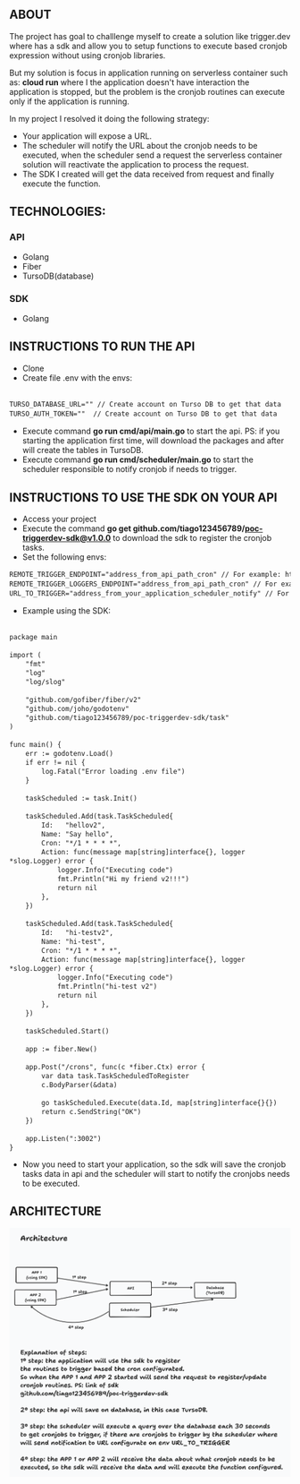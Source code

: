 ## ABOUT

The project has goal to challlenge myself to create a solution like trigger.dev where has
a sdk and allow you to setup functions to execute based cronjob expression without using cronjob libraries.

But my solution is focus in application running on serverless container such as: **cloud run** where I the application
doesn't have interaction the application is stopped, but the problem is the cronjob routines can execute only if the application is running.

In my project I resolved it doing the following strategy:

- Your application will expose a URL.
- The scheduler will notify the URL about the cronjob needs to be executed, when the scheduler send a request the serverless container solution will reactivate the application to process the request.
- The SDK I created will get the data received from request and finally execute the function.

## TECHNOLOGIES:

### API

- Golang
- Fiber
- TursoDB(database)

### SDK

- Golang

## INSTRUCTIONS TO RUN THE API

- Clone
- Create file .env with the envs:

```txt

TURSO_DATABASE_URL="" // Create account on Turso DB to get that data
TURSO_AUTH_TOKEN=""  // Create account on Turso DB to get that data
```

- Execute command **go run cmd/api/main.go** to start the api. PS: if you starting the application first time, will download the packages and after will create the tables in TursoDB.
- Execute command **go run cmd/scheduler/main.go** to start the scheduler responsible to notify cronjob if needs to trigger.

## INSTRUCTIONS TO USE THE SDK ON YOUR API

- Access your project
- Execute the command **go get github.com/tiago123456789/poc-triggerdev-sdk@v1.0.0** to download the sdk to register the cronjob tasks.
- Set the following envs:

```txt
REMOTE_TRIGGER_ENDPOINT="address_from_api_path_cron" // For example: http://localhost:3000/crons
REMOTE_TRIGGER_LOGGERS_ENDPOINT="address_from_api_path_cron" // For example: http://localhost:3000/crons-logs
URL_TO_TRIGGER="address_from_your_application_scheduler_notify" // For example: http://localhost:3002/crons
```

- Example using the SDK:

```golang

package main

import (
	"fmt"
	"log"
	"log/slog"

	"github.com/gofiber/fiber/v2"
	"github.com/joho/godotenv"
	"github.com/tiago123456789/poc-triggerdev-sdk/task"
)

func main() {
	err := godotenv.Load()
	if err != nil {
		log.Fatal("Error loading .env file")
	}

	taskScheduled := task.Init()

	taskScheduled.Add(task.TaskScheduled{
		Id:   "hellov2",
		Name: "Say hello",
		Cron: "*/1 * * * *",
		Action: func(message map[string]interface{}, logger *slog.Logger) error {
			logger.Info("Executing code")
			fmt.Println("Hi my friend v2!!!")
			return nil
		},
	})

	taskScheduled.Add(task.TaskScheduled{
		Id:   "hi-testv2",
		Name: "hi-test",
		Cron: "*/1 * * * *",
		Action: func(message map[string]interface{}, logger *slog.Logger) error {
			logger.Info("Executing code")
			fmt.Println("hi-test v2")
			return nil
		},
	})

	taskScheduled.Start()

	app := fiber.New()

	app.Post("/crons", func(c *fiber.Ctx) error {
		var data task.TaskScheduledToRegister
		c.BodyParser(&data)

		go taskScheduled.Execute(data.Id, map[string]interface{}{})
		return c.SendString("OK")
	})

	app.Listen(":3002")
}
```

- Now you need to start your application, so the sdk will save the cronjob tasks data in api and the scheduler will start to notify the cronjobs needs to be executed.

## ARCHITECTURE

![Arquitetura](./architecture.png)
